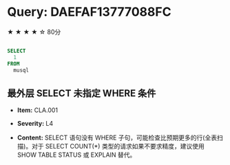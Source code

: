 # Query: DAEFAF13777088FC

★ ★ ★ ★ ☆ 80分

```sql

SELECT  
  1  
FROM  
  musql
```

##  最外层 SELECT 未指定 WHERE 条件

* **Item:**  CLA.001

* **Severity:**  L4

* **Content:**  SELECT 语句没有 WHERE 子句，可能检查比预期更多的行(全表扫描)。对于 SELECT COUNT(\*) 类型的请求如果不要求精度，建议使用 SHOW TABLE STATUS 或 EXPLAIN 替代。

